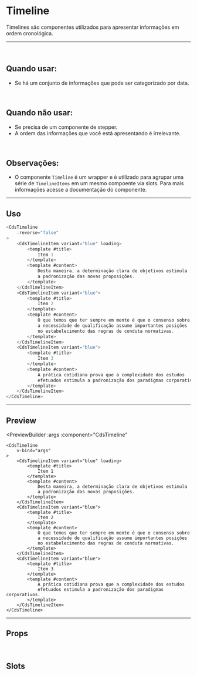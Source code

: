 # Timeline

Timelines são componentes utilizados para apresentar informações em ordem cronológica.

---
<br>

## Quando usar:
- Se há um conjunto de informações que pode ser categorizado por data.

<br>

## Quando não usar:
- Se precisa de um componente de stepper.
- A ordem das informações que você está apresentando é irrelevante.

<br>

## Observações:
- O componente `Timeline` é um wrapper e é utilizado para agrupar uma série de `TimelineItems` em um mesmo compoente
via slots. Para mais informações acesse a documentação do componente.

---

## Uso

```js
<CdsTimeline
	:reverse="false"
>
	<CdsTimelineItem variant="blue" loading>
		<template #title>
			Item 1
		</template>
		<template #content>
			Desta maneira, a determinação clara de objetivos estimula
			a padronização das novas proposições.
		</template>
	</CdsTimelineItem> 
	<CdsTimelineItem variant="blue">
		<template #title>
			Item 2
		</template>
		<template #content>
			O que temos que ter sempre em mente é que o consenso sobre
			a necessidade de qualificação assume importantes posições
			no estabelecimento das regras de conduta normativas.
		</template>
	</CdsTimelineItem>
	<CdsTimelineItem variant="blue">
		<template #title>
			Item 3
		</template>
		<template #content>
			A prática cotidiana prova que a complexidade dos estudos
			efetuados estimula a padronização dos paradigmas corporativos.
		</template>
	</CdsTimelineItem>
</CdsTimeline>
```

---

## Preview

<PreviewBuilder
	:args
	:component="CdsTimeline"
>
	<CdsTimeline
		v-bind="args" 
	>
		<CdsTimelineItem variant="blue" loading>
			<template #title>
				Item 1
			</template>
			<template #content>
				Desta maneira, a determinação clara de objetivos estimula
				a padronização das novas proposições.
			</template>
		</CdsTimelineItem> 
		<CdsTimelineItem variant="blue">
			<template #title>
				Item 2
			</template>
			<template #content>
				O que temos que ter sempre em mente é que o consenso sobre
				a necessidade de qualificação assume importantes posições
				no estabelecimento das regras de conduta normativas.
			</template>
		</CdsTimelineItem>
		<CdsTimelineItem variant="blue">
			<template #title>
				Item 3
			</template>
			<template #content>
				A prática cotidiana prova que a complexidade dos estudos
				efetuados estimula a padronização dos paradigmas corporativos.
			</template>
		</CdsTimelineItem>
	</CdsTimeline>
</PreviewBuilder>

---

## Props

<APITable
	name="CdsTimeline"
	section="props"
/>
<br>

## Slots

<APITable
	name="CdsTimeline"
	section="slots"
/>

<script setup>
import { ref } from 'vue';
import CdsTimeline from '@/components/Timeline.vue';
import CdsTimelineItem from '@/components/TimelineItem.vue';

const args = ref({
	reverse: false,
});
</script>

